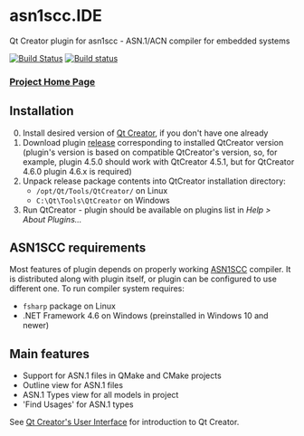 # asn1scc.IDE
Qt Creator plugin for asn1scc - ASN.1/ACN compiler for embedded systems

[![Build Status](https://travis-ci.org/n7space/asn1scc.IDE.svg?branch=master)](https://travis-ci.org/n7space/asn1scc.IDE)
[![Build status](https://ci.appveyor.com/api/projects/status/4vtpq8py5dc53s7b/branch/master?svg=true)](https://ci.appveyor.com/project/hcorg/asn1scc-ide/branch/master)

### [Project Home Page](https://n7space.github.io/asn1scc.IDE/)

## Installation
 0. Install desired version of [Qt Creator](https://www.qt.io/download), if you don't have one already
 1. Download plugin [release](https://github.com/n7space/asn1scc.IDE/releases) corresponding to installed QtCreator version (plugin's version is based on compatible QtCreator's version, so, for example, plugin 4.5.0 should work with QtCreator 4.5.1, but for QtCreator 4.6.0 plugin 4.6.x is required)
 2. Unpack release package contents into QtCreator installation directory:
    * `/opt/Qt/Tools/QtCreator/` on Linux  
    * `C:\Qt\Tools\QtCreator` on Windows   
 3. Run QtCreator - plugin should be available on plugins list in *Help > About Plugins...*
 
## ASN1SCC requirements
Most features of plugin depends on properly working [ASN1SCC](https://github.com/ttsiodras/asn1scc) compiler. It is distributed along with plugin itself, or plugin can be configured to use different one. To run compiler system requires:
  * `fsharp` package on Linux
  * .NET Framework 4.6 on Windows (preinstalled in Windows 10 and newer)
  
## Main features
 * Support for ASN.1 files in QMake and CMake projects
 * Outline view for ASN.1 files
 * ASN.1 Types view for all models in project
 * 'Find Usages' for ASN.1 types
 
See [Qt Creator's User Interface](http://doc.qt.io/qtcreator/creator-quick-tour.html) for introduction to Qt Creator.
